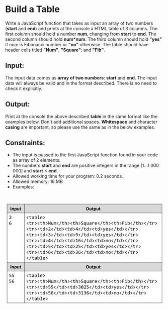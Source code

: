 # Build a Table
  Write a JavaScript function that takes as input an array of two numbers (__start__ and __end__) and prints at the console a
  HTML table of 3 columns. The first column should hold a number __num__, changing from __start__ to __end__. The second
  column should hold __num*num__. The third column should hold __"yes"__ if num is Fibonacci number or __"no"__ otherwise.
  The table should have header cells titled __"Num"__, __"Square"__; and __"Fib"__.

  ## Input:
  The input data comes as __array of two numbers__: __start__ and __end__. The input data will always be valid and in the format
  described. There is no need to check it explicitly.

  ## Output:
  Print at the console the above described __table__ in the same format like the examples below. Don't add additional
  spaces. __Whitespace__ and character __casing__ are important, so please use the same as in the below examples.

  ## Constraints:
  - The input is passed to the first JavaScript function found in your code as array of 2 elements.
  - The numbers __start__ and __end__ are positive integers in the range [1…1 000 000] and __start__ ≤ __end__.
  - Allowed working time for your program: 0.2 seconds.
  - Allowed memory: 16 MB
  - Examples:

# ![Examples](example.png)